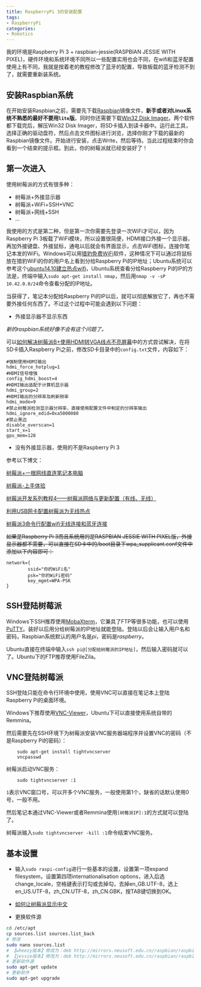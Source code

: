 ```yaml
---
title: RaspberryPi 3的安装配置
tags:
- RaspberryPi
categories:
- Robotics
---
```


我的环境是Raspberry Pi 3 + raspbian-jessie(RASPBIAN JESSIE WITH PIXEL)，硬件环境和系统环境不同所以一些配置实用也会不同，在wifi和蓝牙配置使用上有不同，我就是按着老的教程修改了蓝牙的配置，导致板载的蓝牙检测不到了，就需要重新装系统。

<!--more-->

## 安装Raspbian系统

在开始安装Raspbian之前，需要先下载[Raspbian](https://www.raspberrypi.org/downloads/raspbian/)镜像文件，**新手或者对Linux系统不熟悉的最好不要用`lite`版**。同时你还需要下载[Win32 Disk Imager](https://sourceforge.net/projects/win32diskimager/)。两个软件都下载完后，解压Win32 Disk Imager，将SD卡插入到读卡器中。运行此工具，选择正确的驱动盘符，然后点击文件图标进行浏览，选择你刚才下载的最新的Raspbian镜像文件。开始进行安装，点击Write，然后等待。当此过程结束时你会看到一个结束的提示框。到此，你的树莓派就已经安装好了！

## 第一次进入

使用树莓派的方式有很多种：

* 树莓派+外接显示器
* 树莓派+WiFi+SSH+VNC
* 树莓派+网线+SSH
* ...

我使用的方式是第二种，但是第一次你需要先登录一次WiFi才可以，因为Raspberry Pi 3板载了WiFi模块，所以设置很简便，HDMI接口外接一个显示器，再加外接键盘、外接鼠标，通电以后就会有界面显示，点击WiFi图标，连接你笔记本发的WiFi。Windows可以用[猎豹免费WiFi](http://wifi.liebao.cn/)软件，这种情况下可以通过将鼠标放在猎豹WiFi的你的用户名上看到分给Raspberry Pi的IP地址；Ubuntu系统可以参考这个[ubuntu14.10建立热点wifi](http://jingyan.baidu.com/article/363872ecd8f35d6e4ba16f97.html)，Ubuntu系统查看分给Raspberry Pi的IP的方法是，终端中输入`sudo apt-get install nmap`，然后用`nmap -v -sP 10.42.0.0/24`命令查看分配的IP地址。

当获得了，笔记本分配给Raspberry Pi的IP以后，就可以彻底解放它了，再也不需要外接任何东西了。不过这个过程中可能会遇到以下问题：

* 外接显示器不显示东西

*新的raspbian系统好像不会有这个问题了。*

可以[如何解决树莓派B+使用HDMI转VGA线点不亮屏幕]()中的方式尝试解决，在将SD卡插入Raspberry Pi之前，修改SD卡目录中的`config.txt`文件，内容如下：

```
#强制使用HDMI输出
hdmi_force_hotplug=1
#HDMI信号增强
config_hdmi_boost=4
#HDMI输出适配于计算机显示器
hdmi_group=2
#HDMI输出的分辨率及刷新频率
hdmi_mode=9
#禁止树莓派检测显示器分辨率，直接使用配置文件中制定的分辨率输出
hdmi_ignore_edid=0xa5000080
#禁止黑边
disable_overscan=1
start_x=1
gpu_mem=128
```

* 没有外接显示器，使用的不是Raspberry Pi 3

参考以下博文：

[树莓派+一根网线直连笔记本电脑](http://shumeipai.nxez.com/2013/10/15/raspberry-pi-and-a-network-cable-directly-connected-laptop.html)

[树莓派-上手体验](http://blog.csdn.net/kongdefei5000/article/details/18518777/)

[树莓派开发系列教程4——树莓派网络与更新配置（有线、无线）](http://blog.csdn.net/xdw1985829/article/details/38817195)

[利用USB网卡配置树莓派为无线热点](https://www.embbnux.com/2015/02/08/setup_raspberry_to_wifi_access_point_with_rtl8188/)

[树莓派3命令行配置wifi无线连接和蓝牙连接](https://www.embbnux.com/2016/04/10/raspberry_pi_3_wifi_and_bluetooth_setting_on_console/)

~~如果是Raspberry Pi 3而且系统用的是RASPBIAN JESSIE WITH PIXEL版，外接显示器都不需要，可以直接在SD卡中的/boot目录下wpa_supplicant.conf文件中添加以下内容即可：~~

```
network={
        ssid="你的WiFi名"
        psk="你的WiFi密码"
        key_mgmt=WPA-PSK
}
```

## SSH登陆树莓派

Windows下SSH推荐使用[MobaXterm](http://mobaxterm.mobatek.net/download.html)，它兼具了FTP等很多功能，也可以使用[PuTTY](http://www.putty.org/)。装好以后用分给树莓派的IP地址就能登陆。登陆以后会让输入用户名和密码，Raspbian系统默认的用户名是*pi*，密码是*raspberry*。

Ubuntu直接在终端中输入`ssh pi@[分配给树莓派的IP地址]`，然后输入密码就可以了。Ubuntu下的FTP推荐使用FileZila。

## VNC登陆树莓派

SSH登陆只能在命令行环境中使用，使用VNC可以直接在笔记本上登陆Raspberry Pi的桌面环境。

Windows下推荐使用[VNC-Viewer](https://www.realvnc.com/download/viewer/)，Ubuntu下可以直接使用系统自带的Remmina。

然后需要先在SSH环境下为树莓派安装VNC服务器端程序并设置VNC的密码（不是Raspberry Pi的密码）：

		sudo apt-get install tightvncserver
		vncpasswd

树莓派启动VNC服务：

		sudo tightvncserver :1

`1`表示VNC窗口号，可以开多个VNC服务，一般使用第1个，缺省的话默认使用0号，一般不用。

然后笔记本通过VNC-Viewer或者Remmina使用`[树莓派IP]:1`的方式就可以登陆了。

树莓派输入`sudo tightvncserver -kill :1`命令结束VNC服务。

## 基本设置

* 输入`sudo raspi-config`进行一些基本的设置，设置第一项expand filesystem，设置第四项internationalisation options，进入后选change_locale，空格键表示打勾或去掉勾，去掉en_GB.UTF-8，选上en_US.UTF-8，zh_CN.UTF-8，zh_CN.GBK，按TAB键切换到OK。

* [如何让树莓派显示中文](http://shumeipai.nxez.com/2016/03/13/how-to-make-raspberry-pi-display-chinese.html)

* 更换软件源

```bash
cd /etc/apt
cp sources.list sources.list_back
# 修改
sudo nano sources.list
# 【wheezy版本】修改为：deb http://mirrors.neusoft.edu.cn/raspbian/raspbian wheezy main contrib non-free rpi
# 【jessie版本】修改为：deb http://mirrors.neusoft.edu.cn/raspbian/raspbian jessie main contrib non-free rpi
# 更新软件源
sudo apt-get update
# 更新软件
sudo apt-get upgrade
```
